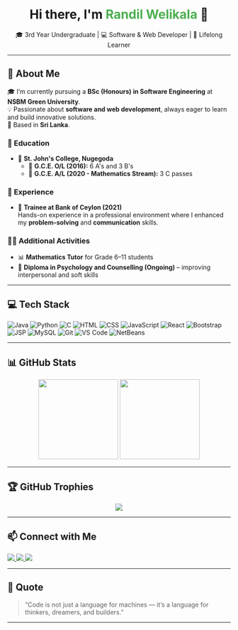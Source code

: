 <!-- Profile Header -->
<h1 align="center">Hi there, I'm <span style="color:#4CAF50;">Randil Welikala</span> 👋</h1>

<p align="center">
🎓 3rd Year Undergraduate | 💻 Software & Web Developer | 🌱 Lifelong Learner  
</p>

---

## 📌 About Me

🎓 I’m currently pursuing a **BSc (Honours) in Software Engineering** at **NSBM Green University**.  
💡 Passionate about **software and web development**, always eager to learn and build innovative solutions.  
📍 Based in **Sri Lanka**.

### 🏫 Education
- 🏫 **St. John's College, Nugegoda**
  - 📘 **G.C.E. O/L (2016):** 6 A's and 3 B's
  - 📗 **G.C.E. A/L (2020 - Mathematics Stream):** 3 C passes

### 💼 Experience
- 🏦 **Trainee at Bank of Ceylon (2021)**  
  Hands-on experience in a professional environment where I enhanced my **problem-solving** and **communication** skills.

### 👨‍🏫 Additional Activities
- 📊 **Mathematics Tutor** for Grade 6–11 students
- 📘 **Diploma in Psychology and Counselling (Ongoing)** – improving interpersonal and soft skills

---

## 💻 Tech Stack

![Java](https://img.shields.io/badge/-Java-007396?style=flat&logo=java)
![Python](https://img.shields.io/badge/-Python-3776AB?style=flat&logo=python)
![C](https://img.shields.io/badge/-C-00599C?style=flat&logo=c)
![HTML](https://img.shields.io/badge/-HTML5-E34F26?style=flat&logo=html5)
![CSS](https://img.shields.io/badge/-CSS3-1572B6?style=flat&logo=css3)
![JavaScript](https://img.shields.io/badge/-JavaScript-F7DF1E?style=flat&logo=javascript)
![React](https://img.shields.io/badge/-React-61DAFB?style=flat&logo=react)
![Bootstrap](https://img.shields.io/badge/-Bootstrap-7952B3?style=flat&logo=bootstrap)
![JSP](https://img.shields.io/badge/-JSP-007396?style=flat&logo=java)
![MySQL](https://img.shields.io/badge/-MySQL-4479A1?style=flat&logo=mysql)
![Git](https://img.shields.io/badge/-Git-F05032?style=flat&logo=git)
![VS Code](https://img.shields.io/badge/-VS%20Code-007ACC?style=flat&logo=visual-studio-code)
![NetBeans](https://img.shields.io/badge/-NetBeans-1B6AC6?style=flat&logo=apache-netbeans-ide)

---

## 📊 GitHub Stats

<p align="center">
  <img src="https://github-readme-stats.vercel.app/api?username=Randilwelikala&show_icons=true&theme=radical" height="180" />
  <img src="https://github-readme-stats.vercel.app/api/top-langs/?username=Randilwelikala&layout=compact&theme=radical" height="180"/>
</p>

---

## 🏆 GitHub Trophies

<p align="center">
  <img src="https://github-profile-trophy.vercel.app/?username=Randilwelikala&theme=monokai&column=7" />
</p>

---

## 📫 Connect with Me

<p>
  <a href="https://www.linkedin.com/in/your-linkedin" target="_blank">
    <img src="https://img.shields.io/badge/-LinkedIn-0077B5?style=flat&logo=linkedin">
  </a>
  <a href="mailto:your.email@example.com" target="_blank">
    <img src="https://img.shields.io/badge/-Email-D14836?style=flat&logo=gmail&logoColor=white">
  </a>
  <a href="https://github.com/yourusername" target="_blank">
    <img src="https://img.shields.io/badge/-GitHub-181717?style=flat&logo=github">
  </a>
</p>

---

## 💬 Quote

> “Code is not just a language for machines — it’s a language for thinkers, dreamers, and builders.”

---

